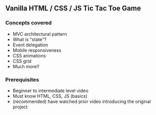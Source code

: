 ## Vanilla HTML / CSS / JS Tic Tac Toe Game

### Concepts covered

- MVC architectural pattern
- What is "state"?
- Event delegation
- Mobile responsiveness
- CSS animations
- CSS grid
- Much more!!

### Prerequisites

- Beginner to intermediate level video
- Must know HTML, CSS, JS (basics)
- (recommended) have watched prior video introducing the original project
